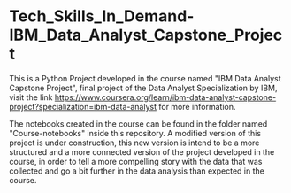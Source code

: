 # Tech_Skills_In_Demand-IBM_Data_Analyst_Capstone_Project

This is a Python Project developed in the course named "IBM Data Analyst Capstone Project", final project of the Data Analyst Specialization by IBM, visit the link https://www.coursera.org/learn/ibm-data-analyst-capstone-project?specialization=ibm-data-analyst for more information.

The notebooks created in the course can be found in the folder named "Course-notebooks" inside this repository. A modified version of this project is under construction, this new version is intend to be a more structured and a more connected version of the project developed in the course, in order to tell a more compelling story with the data that was collected and go a bit further in the data analysis than expected in the course.
